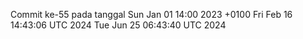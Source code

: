 Commit ke-55 pada tanggal Sun Jan 01 14:00 2023 +0100
Fri Feb 16 14:43:06 UTC 2024
Tue Jun 25 06:43:40 UTC 2024
